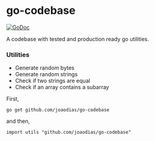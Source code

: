 # go-codebase

[![GoDoc](https://godoc.org/github.com/joaodias/go-codebase?status.svg)](http://godoc.org/github.com/joaodias/go-codebase)

A codebase with tested and production ready go utilities.

### Utilities
- Generate random bytes
- Generate random strings
- Check if two strings are equal
- Check if an array contains a subarray

First,

`go get github.com/joaodias/go-codebase`

and then,

`import utils "github.com/joaodias/go-codebase"`
